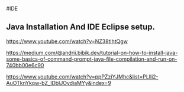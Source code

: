 #IDE

## Java Installation And IDE Eclipse setup.
https://www.youtube.com/watch?v=NZ38tlhtQgw

https://medium.com/@andrii.bibik.dev/tutorial-on-how-to-install-java-some-basics-of-command-prompt-java-file-compilation-and-run-on-740bb00e6c90

https://www.youtube.com/watch?v=ppPZziYJMhc&list=PLlli2-AuOTknYkqw-bZ_lDblJOydiaMYy&index=9
